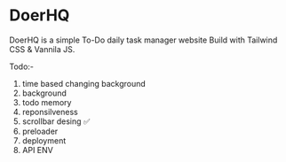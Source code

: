 # DoerHQ
DoerHQ is a simple To-Do daily task manager website Build with Tailwind CSS &amp; Vannila JS.


Todo:-
1. time based changing background
2. background
3. todo memory
4. reponsilveness
5. scrollbar desing ✅
6. preloader
7. deployment
8. API ENV

